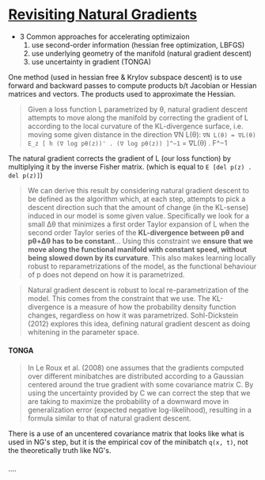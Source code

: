 # [Revisiting Natural Gradients](https://arxiv.org/pdf/1301.3584)
  - 3 Common approaches for accelerating optimizaion
      1. use second-order information (hessian free optimization, LBFGS)
      2. use underlying geometry of the manifold (natural gradient descent)
      3. use uncertainty in gradient (TONGA)

One method (used in hessian free & Krylov subspace descent) is to use forward and backward passes to compute products b/t Jacobian or Hessian matrices and vectors. The products used to approximate the Hessian.

> Given a loss function L parametrized by θ, natural gradient descent attempts to move along the manifold by correcting the gradient of L according to the local curvature of the KL-divergence surface, i.e. moving some given distance in the direction ∇N L(θ):
  `∇N L(θ) = ∇L(θ) E_z [ h (∇ log pθ(z))' . (∇ log pθ(z)) ]^−1`
   = ∇L(θ) . F^−1

The natural gradient corrects the gradient of L (our loss function) by multiplying it by the inverse Fisher matrix. (which is equal to `E [del p(z) . del p(z)]`)

> We can derive this result by considering natural gradient descent to be defined as the algorithm which, at each step, attempts to pick a descent direction such that the amount of change (in the KL-sense) induced in our model is some given value. Specifically we look for a small ∆θ that minimizes a first order Taylor expansion of L when the second order Taylor series of the **KL-divergence between pθ and pθ+∆θ has to be constant**...
Using this constraint we __ensure that we move along the functional manifold with constant speed, without being slowed down by its curvature__. This also makes learning locally robust to reparametrizations of the model, as the functional behaviour of p does not depend on how it is parametrized.

> Natural gradient descent is robust to local re-parametrization of the model. This comes from the constraint that we use. The KL-divergence is a measure of how the probability density function changes, regardless on how it was parametrized. Sohl-Dickstein (2012) explores this idea, defining natural gradient descent as doing whitening in the parameter space.

#### TONGA
> In Le Roux et al. (2008) one assumes that the gradients computed over different minibatches are distributed according to a Gaussian centered around the true gradient with some covariance matrix C. By using the uncertainty provided by C we can correct the step that we are taking to maximize the probability of a downward move in generalization error (expected negative log-likelihood), resulting in a formula similar to that of natural gradient descent.

There is a use of an uncentered covariance matrix that looks like what is used in NG's step, but it is the empirical cov of the minibatch `q(x, t)`, not the theoretically truth like NG's.

####
....
